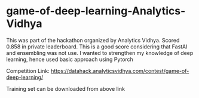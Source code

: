 # game-of-deep-learning-Analytics-Vidhya
This was part of the hackathon organized by Analytics Vidhya.  Scored 0.858 in private leaderboard.  This is a good score considering that FastAI and ensembling was not use. I wanted to strengthen my knowledge of deep learning, hence used basic approach using Pytorch 


Competition Link: https://datahack.analyticsvidhya.com/contest/game-of-deep-learning/

Training set can be downloaded from above link
